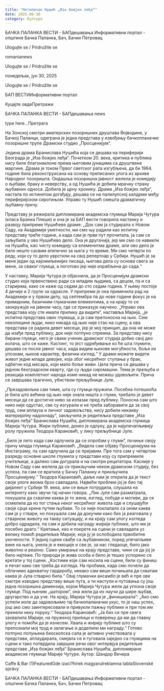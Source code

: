```yaml
---
title: "Нетипичан Нушић „Иза божјих леђа“"
date: 2025-06-30
category: Култура
---
```


БАЧКА ПАЛАНКА ВЕСТИ - БАПдешавања Информативни портал - општине Бачка Паланка, Бач, Бачки Петровац

Ulogujte se / Pridružite se

romanianews

Ulogujte se / Pridružite se

понедељак, јун 30, 2025

Ulogujte se / Pridružite se

БАП ВЕСТИИнформативни портал

Куцајте овдеПретражи

БАЧКА ПАЛАНКА ВЕСТИ - БАПдешавања news

type here...Претрага

На Зонској смотри аматерских позоришних друштава Војводине, у Бачкој Паланци, одиграна је једна представа у извођењу бачкопланачке позоришне трупе Драмски студио „Просценијум“.

Једина драма Бранислава Нушића која се дешава на периферији Београда је „Иза божјих леђа“. Почетком 20. века, критика и публика нису биле благонаклоне према његовим јунацима са друштвене маргине. Драма је током Првог светског рата изгубљена, да би 1964. године била реконструисана на основу преписаних улога из архиве Народног позоришта.
Ондашња позоришна јавност желела је комедију о љубави, браку и неверству, а од Нушића је добила мрачну страну љубавних односа. Добила је црну хронику. Драма „Иза божјих леђа“, настала по истинитом догађају, дешава се на палилулској калдрми међу периферијском сиротињом. Управо ту Нушић смешта драматичну љубавну причу.


Представу је режирала дипломирана академска глумица Марија Чутура (класа Бранка Плеше) и она је за БАП вести говорила настанку и развоју припреме Нушићеве драме:
„Док сам ја студирала о Новом Саду, на Академији уметности, ми смо њу радили као испитну представу треће године, а када сам је први пут прочитала, ја сам се заљубила у ово Нушићево дело. Она је другачија, јер ми смо се навикли на Нушића, као чисту комедију са елеменитма драме, али ово дело је било нешто сасвим атипично за њега у то време. Ми смо четврти по реду, који су то дело уврстили на свој репертоар у Србији. Нушић је за мене један од најомиљенијих писаца, његова дела су основа свега за мене, за сваког глумца, а поготово јер није израбљена до сада.“



У наставку, Марија Чутура је објаснила, да је Просценијум драмски студио који првенствено ради са младим људима, са децом, па и са старијима, како се каже од седам до сто седам година. У њему постоје 4 дечије и 2 групе за одрасле. У припреми је она применила рад на Академији и у првом делу, од септембра па до нове године фокус је на примарним, базичним глумачким елементима, а на крају то се заокружује
на јавном часу, где се приказује научено.
„Управо ова представа коју сте имали прилику да видите“, наставља Марија, „је испитна представа ових глумаца, а ја сам препоносна на њих. Сем неколицине људи, нико никада од њих није стао на сцену, а ова представа се радила девет месеци, јер је мој принцип, да она не може да изађе пред публику, док није потпуно спремна. За представу нису бирани глумци, него је сваки ученик драмског студија добио свој део
колача, што се каже. Кастинг, то јест одређивање ко ће шта глумити, дешава се после јавног часа, када видим њихове могућности, боље их упознам, њихов карактер, физички изглед.“
У драми можете видети живот једне младе девојке, која због несрећног ступања у брак, одбегне код месара, који мало боље живи. Цела прича се дешава у једном београдском кварту, где су људи сиромашни. Тема је прељуба и реакција комплетног народа коме никад не можеш удовољити. Прича се завршава трагично, убиством прељубнице Јуле.












„Презадовољна сам тиме, шта су глумци пружили. Посебна потешкоћа је била што већина од њих није знала ништа о глуми, требало је девет месеци да се достигне ниво за излазак пред публику. Поносна сам што нико није одустао, све су изгурали и не треба заборавити да за свој труд, сем аплауза и личног задовољства, нису добили никакву материјалну надокнаду“, закључила је редитељка представе „Иза божјих леђа“ Бранислава Нушића, дипломирана академска глумица Марија Чутура.
Жири публике, донео је одлуку, да је најупечатљивију ролу пружила Теодора Карановић, у лику прељубнице Јуле.


„Било је лето када сам одлучила да се опробам у глуми“, почиње своју причу млада глумица Карановић. „Видела сам објаву Просценијума на Инстаграму, па сам одлучила да се пријавим. Пре тога сам у четвртом разреду основне школе глумила у представи коју су припремиле учитељице, а далеко сам догурала и на смотри рецитатора. Касније у Новом Саду сам желела да се прикључим неком драмском студију, без успеха, па сам се вратила у Бачку Паланку и прикључила Просценијуму.“
Теодора Карановић, даље нам је открила да је текст своје улоге веома брзо савладала. Највећи проблем јој је био тај дијалект у Србији 19. века, али се више потрудила, слушала на интернету како звучи тај начин говора.
„Лик Јуле сам разматрала, покушала да схватим каква је то жена, изглед, побуде и мотиви, да се осмелила да из тог стања неког несрећног живота оде и слушајући своје срце крене путем љубави. То се није поклапало са оним каква сам ја у ствари, но покушала сам да докучим како бих ја реаговала у стварном животу на такву ситуацију,
и на крају сам улогу изгледа добро одрадила, па сам и добила награду жирија публике, што ми је посебно драго.“
Кретање, као и покрете на сцени је савладала уз велику помоћ редитељке Марије, која ју је ослободила првобитне укочености. У једној сцени свађе са љубавником, поред упечатљиве вике на њега, унела је и емоције и све је, за нас гледаоце, било јако животно и реално. Само умирање на крају представе, чини се да јој је било најтеже. По природи је жива особа и било је тешко успорено се кретати у тој сцени.
„Костими које сам носила на сцени, били су финиш и печат како све треба да изгледа. На пробама, када смо почели да облачимо адекватну гардеробу, некако сам више почињала да схватам каква је Јула стварно била.“
Овај глумачки ансамбл је већ и пре ове смотре изводио представу више пута, а ти наступи и путовања су још једна позоришна димензија, којом Марија Чутура жели да упозна своје глумце. Под њеним „шатором“, она жели да их научи да шире љубав, другарство и да уче. На крају, Марија Чутура је „финиширала“:
„Ако смо успели иоле да задовољимо тај бачкопаланачки укус, то је наш успех, још ако смо заинтересовали и привукли пажњу публике и при том им пренели неку поруку.“
Теодора Карановић: „Ја бих се пре свега захвалила Марији, на пруженој прилици и поверењу да ми да главну улогу и помоћи да је изнесем. Хвала и жирију публике што су препознали мој труд и залагање и доделили ми награду.“
Готово потпуно попуњена биоскопска сала је активно учествовала у представи, аплаудирала, смејала се и туговала заједно са глумцима на сцени и тако потврдила завршне речи овог интервјуа редитељке представе „Иза божјих леђа“ Бранислава Нушића, дипломиране академске глумице Марије Чутуре.
Аутор: Шандор Вечера

Caffe & Bar (1)FeaturedGde izaći?hírek magyarulreklamna tablaSlovenské správy

БАЧКА ПАЛАНКА ВЕСТИ - БАПдешавања Информативни портал - општине Бачка Паланка, Бач, Бачки Петровац
